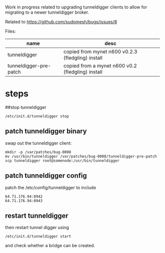 Work in progress related to upgrading tunneldigger clients to allow for migrating to a newer tunneldigger broker.

Related to https://github.com/sudomesh/bugs/issues/8

Files:

 name | desc
 --- | ---
tunneldigger | copied from mynet n600 v0.2.3 (fledgling) install
tunneldigger-pre-patch | copied from a mynet n600 v0.2 (fledgling) install

# steps

##stop tunneldigger

```/etc/init.d/tunneldigger stop```

## patch tunneldigger binary
swap out the tunneldigger client:

```
mkdir -p /var/patches/bug-0008
mv /usr/bin/tunneldigger /var/patches/bug-0008/tunneldigger-pre-patch
scp tunneldigger root@somenode:/usr/bin/tunneldigger
```

## patch tunneldigger config
patch the /etc/config/tunneldigger to include 

```
64.71.176.94:8942
64.71.176.94:8943
```

## restart tunneldigger
then restart tunnel digger using

```
/etc/init.d/tunneldigger start
```

and check whether a bridge can be created.


